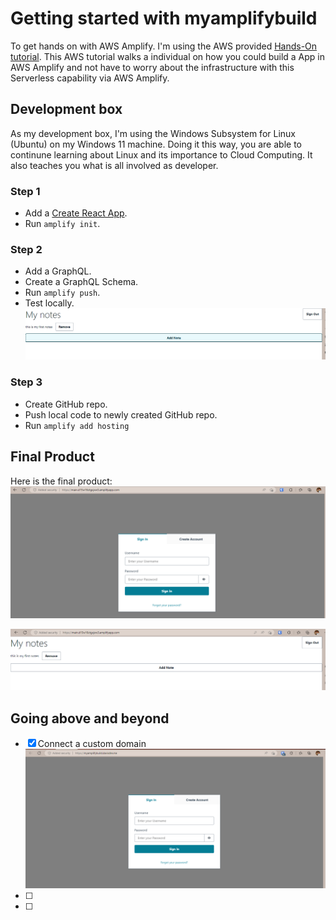# Getting started with myamplifybuild

To get hands on with AWS Amplify. I'm using the AWS provided [Hands-On tutorial](https://aws.amazon.com/getting-started/guides/deploy-webapp-amplify/?ref=gsrchandson). This AWS tutorial walks a individual on how you could build a App in AWS Amplify and not have to worry about the infrastructure with this Serverless capability via AWS Amplify.

## Development box

As my development box, I'm using the Windows Subsystem for Linux (Ubuntu) on my Windows 11 machine. Doing it this way, you are able to continune learning about Linux and its importance to Cloud Computing. It also teaches you what is all involved as developer. 

### Step 1

- Add a [Create React App](https://github.com/facebook/create-react-app).
- Run `amplify init`.

### Step 2

- Add a GraphQL.
- Create a GraphQL Schema.
- Run `amplify push`.
- Test locally.
![Test Locally](Screenshot_1.png)

### Step 3

- Create GitHub repo.
- Push local code to newly created GitHub repo.
- Run `amplify add hosting`

## Final Product

Here is the final product:
![Login Page](Screenshot_2.png)

![My Notes](Screenshot_4.png)

## Going above and beyond

- [x] Connect a custom domain
![Custom domain](Screenshot_3.png)
- [ ]
- [ ]
